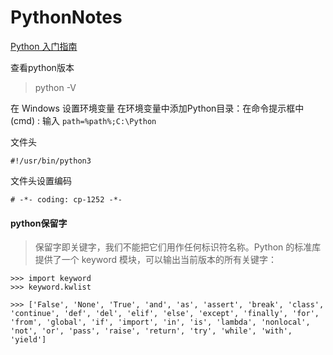 # PythonNotes
[Python 入门指南](https://www.runoob.com/manual/pythontutorial3/docs/html/)



查看python版本

> python -V



在 Windows 设置环境变量
在环境变量中添加Python目录：在命令提示框中(cmd) : 输入
`path=%path%;C:\Python`

文件头 

` #!/usr/bin/python3 `

文件头设置编码

`# -*- coding: cp-1252 -*-`



#### python保留字

>  保留字即关键字，我们不能把它们用作任何标识符名称。Python 的标准库提供了一个 keyword 模块，可以输出当前版本的所有关键字：
```
>>> import keyword
>>> keyword.kwlist

>>> ['False', 'None', 'True', 'and', 'as', 'assert', 'break', 'class', 'continue', 'def', 'del', 'elif', 'else', 'except', 'finally', 'for', 'from', 'global', 'if', 'import', 'in', 'is', 'lambda', 'nonlocal', 'not', 'or', 'pass', 'raise', 'return', 'try', 'while', 'with', 'yield']
```